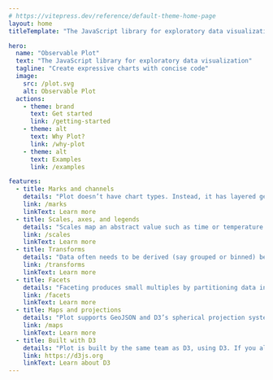 ```yaml
---
# https://vitepress.dev/reference/default-theme-home-page
layout: home
titleTemplate: "The JavaScript library for exploratory data visualization"

hero:
  name: "Observable Plot"
  text: "The JavaScript library for exploratory data visualization"
  tagline: "Create expressive charts with concise code"
  image:
    src: /plot.svg
    alt: Observable Plot
  actions:
    - theme: brand
      text: Get started
      link: /getting-started
    - theme: alt
      text: Why Plot?
      link: /why-plot
    - theme: alt
      text: Examples
      link: /examples

features:
  - title: Marks and channels
    details: "Plot doesn’t have chart types. Instead, it has layered geometric shapes such as bars, dots, and lines."
    link: /marks
    linkText: Learn more
  - title: Scales, axes, and legends
    details: "Scales map an abstract value such as time or temperature to a visual value such as position or color."
    link: /scales
    linkText: Learn more
  - title: Transforms
    details: "Data often needs to be derived (say grouped or binned) before plotting. Let Plot transform data for you."
    link: /transforms
    linkText: Learn more
  - title: Facets
    details: "Faceting produces small multiples by partitioning data into discrete sets and repeating the plot for each set, allowing comparison."
    link: /facets
    linkText: Learn more
  - title: Maps and projections
    details: "Plot supports GeoJSON and D3’s spherical projection system for geographic maps."
    link: /maps
    linkText: Learn more
  - title: Built with D3
    details: "Plot is built by the same team as D3, using D3. If you already know D3, you’ll be right at home with Plot."
    link: https://d3js.org
    linkText: Learn about D3
---
```


<style>

:root {
  --vp-home-hero-name-color: transparent;
  --vp-home-hero-name-background: -webkit-linear-gradient(120deg, hsl(200deg 100% 65%), hsl(-90deg 85% 57%));
}

</style>
